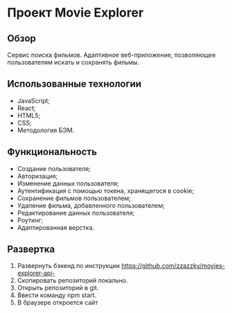 # Проект Movie Explorer

## Обзор

Сервис поиска фильмов. Адаптивное веб-приложение, позволяющее пользователям искать и сохранять фильмы.

## Использованные технологии

- JavaScript;
- React;
- HTML5;
- CSS;
- Методология БЭМ.

## Функциональность

- Создание пользователя;
- Авторизация;
- Изменение данных пользователя;
- Аутентификация с помощью токена, хранящегося в cookie;
- Сохранение фильмов пользователем;
- Удаление фильма, добавленного пользователем;
- Редактирование данных пользователя;
- Роутинг;
- Адаптированная верстка.

## Развертка

1. Развернуть бэкенд по инструкции https://github.com/zzazzky/movies-explorer-api-
2. Скопировать репозиторий локально.
3. Открыть репозиторий в git.
4. Ввести команду npm start.
5. В браузере откроется сайт
